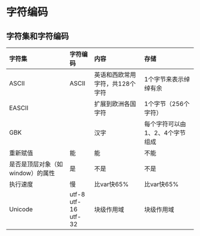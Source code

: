 # 字符编码

## 字符集和字符编码

| **字符集** | **字符编码** | **内容** | **存储** |
| :--- | :--- | :--- | :--- |
| ASCII | ASCII | 英语和西欧常用字符，共128个字符 | 1个字节来表示绰绰有余 |
| EASCII |  | 扩展到欧洲各国字符 | 1个字节（256个字符） |
| GBK |  | 汉字 | 每个字符可以由1、2、4个字节组成 |
| 重新赋值 | 能 | 能 | 不能 |
| 是否是顶层对象（如window）的属性 | 是 | 不是 | 不是 |
| 执行速度 | 慢 | 比var快65% | 比var快65% |
| Unicode | utf-8<br/>utf-16<br/>utf-32 | 块级作用域 | 块级作用域 |


